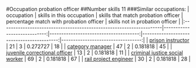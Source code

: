 #Occupation probation officer
##Number skills 11
###Similar occupations:
| occupation                                                          |   skills in this occupation |   skills that match probation officer |   percentage match with probation officer |   skills not in probation officer |
|:--------------------------------------------------------------------|----------------------------:|--------------------------------------:|------------------------------------------:|----------------------------------:|
| [prison instructor](prison_instructor.md)                           |                          21 |                                     3 |                                  0.272727 |                                18 |
| [category manager](category_manager.md)                             |                          47 |                                     2 |                                  0.181818 |                                45 |
| [juvenile correctional officer](juvenile_correctional_officer.md)   |                          13 |                                     2 |                                  0.181818 |                                11 |
| [criminal justice social worker](criminal_justice_social_worker.md) |                          69 |                                     2 |                                  0.181818 |                                67 |
| [rail project engineer](rail_project_engineer.md)                   |                          30 |                                     2 |                                  0.181818 |                                28 |
